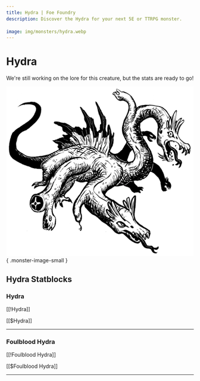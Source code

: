 ```yaml
---
title: Hydra | Foe Foundry
description: Discover the Hydra for your next 5E or TTRPG monster.

image: img/monsters/hydra.webp
---
```


# Hydra


We're still working on the lore for this creature, but the stats are ready to go!


![Hydra](../img/monsters/hydra.webp){ .monster-image-small }


## Hydra Statblocks


### Hydra

[[!Hydra]]

[[$Hydra]]

---

### Foulblood Hydra

[[!Foulblood Hydra]]

[[$Foulblood Hydra]]

---
